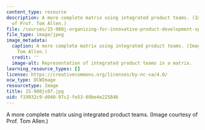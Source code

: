 ```yaml
---
content_type: resource
description: A more complete matrix using integrated product teams. (Image courtesy
  of Prof. Tom Allen.)
file: /courses/15-980j-organizing-for-innovative-product-development-spring-2007/f19932c9d04097c2fe5369be4e225846_15-980js07.jpg
file_type: image/jpeg
image_metadata:
  caption: A more complete matrix using integrated product teams. (Image by Prof.
    Tom Allen.)
  credit: ''
  image-alt: Representation of integrated product teams in a matrix.
learning_resource_types: []
license: https://creativecommons.org/licenses/by-nc-sa/4.0/
ocw_type: OCWImage
resourcetype: Image
title: 15-980js07.jpg
uid: f19932c9-d040-97c2-fe53-69be4e225846
---
```

A more complete matrix using integrated product teams. (Image courtesy of Prof. Tom Allen.)